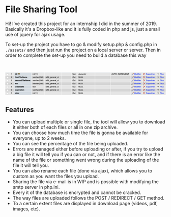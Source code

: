 # File Sharing Tool

Hi! I've created this project for an internship I did in the summer of 2019. Basically it's a Dropbox-like and it is fully coded in php and js, just a small use of jquery for ajax usage.

To set-up the project you have to go & modify setup.php & config.php in `./assets/` and then just run the project on a local server or server.
Then in order to complete the set-up you need to build a database this way

&nbsp;
&nbsp;

![database exemple](https://raw.githubusercontent.com/RomainKH/filesharing/master/database.png)

## Features

* You can upload multiple or single file, the tool will allow you to download it either both of each files or all in one zip archive.
* You can choose how much time the file is gonna be available for everyone, up to 2 weeks.
* You can see the percentage of the file being uploaded.
* Errors are managed either before uploading or after, if you try to upload a big file it will tell you if you can or not, and if there is an error like the name of the file or something went wrong during the uploading of the file it will tell you.
* You can also rename each file (done via ajax), which allows you to custom as you want the files you upload.
* Sharing the file via e-mail is in WIP and is possible with modifying the smtp server in php.ini.
* Every it of the database is encrypted and cannot be cracked.
* The way files are uploaded follows the POST / REDIRECT / GET method.
* To a certain extent files are displayed in download page (videos, pdf, images, etc).
